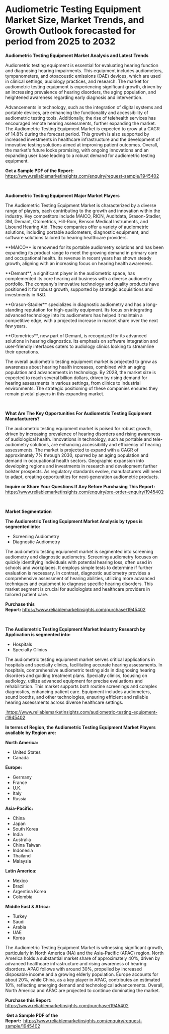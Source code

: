 <p><h1>Audiometric Testing Equipment Market Size, Market Trends, and Growth Outlook forecasted for period from 2025 to 2032</h1></p><p><strong>Audiometric Testing Equipment Market Analysis and Latest Trends</strong></p>
<p><p>Audiometric testing equipment is essential for evaluating hearing function and diagnosing hearing impairments. This equipment includes audiometers, tympanometers, and otoacoustic emissions (OAE) devices, which are used in clinical settings, audiology practices, and research. The market for audiometric testing equipment is experiencing significant growth, driven by an increasing prevalence of hearing disorders, the aging population, and heightened awareness regarding early diagnosis and intervention.</p><p>Advancements in technology, such as the integration of digital systems and portable devices, are enhancing the functionality and accessibility of audiometric testing tools. Additionally, the rise of telehealth services has encouraged remote hearing assessments, further expanding the market. The Audiometric Testing Equipment Market is expected to grow at a CAGR of 14.8% during the forecast period. This growth is also supported by increased investments in healthcare infrastructure and the development of innovative testing solutions aimed at improving patient outcomes. Overall, the market's future looks promising, with ongoing innovations and an expanding user base leading to a robust demand for audiometric testing equipment.</p></p>
<p><strong>Get a Sample PDF of the Report:&nbsp;</strong> <a href="https://www.reliablemarketinsights.com/enquiry/request-sample/1945402?utm_campaign=3610&utm_medium=2&utm_source=Github&utm_content=ia&utm_term=16042025&utm_id=audiometric-testing-equipment">https://www.reliablemarketinsights.com/enquiry/request-sample/1945402</a></p>
<p>&nbsp;</p>
<p><strong>Audiometric Testing Equipment Major Market Players</strong></p>
<p><p>The Audiometric Testing Equipment Market is characterized by a diverse range of players, each contributing to the growth and innovation within the industry. Key competitors include MAICO, RION, Auditdata, Grason-Stadler, 3M, Demant, Otometrics, Hill-Rom, Benson Medical Instruments, and Lisound Hearing Aid. These companies offer a variety of audiometric solutions, including portable audiometers, diagnostic equipment, and software solutions tailored to hearing healthcare providers.</p><p>**MAICO** is renowned for its portable audiometry solutions and has been expanding its product range to meet the growing demand in primary care and occupational health. Its revenue in recent years has shown steady growth, aligning with an increasing focus on hearing health awareness.</p><p>**Demant**, a significant player in the audiometric space, has complemented its core hearing aid business with a diverse audiometry portfolio. The company's innovative technology and quality products have positioned it for robust growth, supported by strategic acquisitions and investments in R&D.</p><p>**Grason-Stadler** specializes in diagnostic audiometry and has a long-standing reputation for high-quality equipment. Its focus on integrating advanced technology into its audiometers has helped it maintain a competitive edge, with a projected increase in market share over the next few years.</p><p>**Otometrics**, now part of Demant, is recognized for its advanced solutions in hearing diagnostics. Its emphasis on software integration and user-friendly interfaces caters to audiology clinics looking to streamline their operations.</p><p>The overall audiometric testing equipment market is projected to grow as awareness about hearing health increases, combined with an aging population and advancements in technology. By 2028, the market size is expected to reach several billion dollars, driven by rising demand for hearing assessments in various settings, from clinics to industrial environments. The strategic positioning of these companies ensures they remain pivotal players in this expanding market.</p></p>
<p>&nbsp;</p>
<p><strong>What Are The Key Opportunities For Audiometric Testing Equipment Manufacturers?</strong></p>
<p><p>The audiometric testing equipment market is poised for robust growth, driven by increasing prevalence of hearing disorders and rising awareness of audiological health. Innovations in technology, such as portable and tele-audiometry solutions, are enhancing accessibility and efficiency of hearing assessments. The market is projected to expand with a CAGR of approximately 7% through 2030, spurred by an aging population and demand in occupational health sectors. Geographic expansion into developing regions and investments in research and development further bolster prospects. As regulatory standards evolve, manufacturers will need to adapt, creating opportunities for next-generation audiometric products.</p></p>
<p><strong>Inquire or Share Your Questions If Any Before Purchasing This Report:</strong> <a href="https://www.reliablemarketinsights.com/enquiry/pre-order-enquiry/1945402?utm_campaign=3610&utm_medium=2&utm_source=Github&utm_content=ia&utm_term=16042025&utm_id=audiometric-testing-equipment">https://www.reliablemarketinsights.com/enquiry/pre-order-enquiry/1945402</a></p>
<p>&nbsp;</p>
<p><strong>Market Segmentation</strong></p>
<p><strong>The Audiometric Testing Equipment Market Analysis by types is segmented into:</strong></p>
<p><ul><li>Screening Audiometry</li><li>Diagnostic Audiometry</li></ul></p>
<p><p>The audiometric testing equipment market is segmented into screening audiometry and diagnostic audiometry. Screening audiometry focuses on quickly identifying individuals with potential hearing loss, often used in schools and workplaces. It employs simple tests to determine if further evaluation is necessary. In contrast, diagnostic audiometry provides a comprehensive assessment of hearing abilities, utilizing more advanced techniques and equipment to diagnose specific hearing disorders. This market segment is crucial for audiologists and healthcare providers in tailored patient care.</p></p>
<p><strong>Purchase this Report:&nbsp;</strong><a href="https://www.reliablemarketinsights.com/purchase/1945402?utm_campaign=3610&utm_medium=2&utm_source=Github&utm_content=ia&utm_term=16042025&utm_id=audiometric-testing-equipment">https://www.reliablemarketinsights.com/purchase/1945402</a></p>
<p>&nbsp;</p>
<p><strong>The Audiometric Testing Equipment Market Industry Research by Application is segmented into:</strong></p>
<p><ul><li>Hospitals</li><li>Specialty Clinics</li></ul></p>
<p><p>The audiometric testing equipment market serves critical applications in hospitals and specialty clinics, facilitating accurate hearing assessments. In hospitals, comprehensive audiometric testing aids in diagnosing hearing disorders and guiding treatment plans. Specialty clinics, focusing on audiology, utilize advanced equipment for precise evaluations and rehabilitation. This market supports both routine screenings and complex diagnostics, enhancing patient care. Equipment includes audiometers, sound booths, and other technologies, ensuring efficient and reliable hearing assessments across diverse healthcare settings.</p></p>
<p><a href="https://www.reliablemarketinsights.com/audiometric-testing-equipment-r1945402?utm_campaign=3610&utm_medium=2&utm_source=Github&utm_content=ia&utm_term=16042025&utm_id=audiometric-testing-equipment">&nbsp;https://www.reliablemarketinsights.com/audiometric-testing-equipment-r1945402</a></p>
<p><strong>In terms of Region, the Audiometric Testing Equipment Market Players available by Region are:</strong></p>
<p>
    <p> <strong> North America: </strong>
        <ul>
            <li>United States</li>
            <li>Canada</li>
        </ul>
        </p> 
    <p> <strong> Europe: </strong>
        <ul>
            <li>Germany</li>
            <li>France</li>
            <li>U.K.</li>
            <li>Italy</li>
            <li>Russia</li>
        </ul>
        </p> 
    <p> <strong> Asia-Pacific: </strong>
        <ul>
            <li>China</li>
            <li>Japan</li>
            <li>South Korea</li>
            <li>India</li>
            <li>Australia</li>
            <li>China Taiwan</li>
            <li>Indonesia</li>
            <li>Thailand</li>
            <li>Malaysia</li>
        </ul>
        </p> 
    <p> <strong> Latin America: </strong>
        <ul>
            <li>Mexico</li>
            <li>Brazil</li>
            <li>Argentina Korea</li>
            <li>Colombia</li>
        </ul>
        </p> 
    <p> <strong> Middle East & Africa: </strong>
        <ul>
            <li>Turkey</li>
            <li>Saudi</li>
            <li>Arabia</li>
            <li>UAE</li>
            <li>Korea</li>
        </ul>
    </p>
    </p>
<p><p>The Audiometric Testing Equipment Market is witnessing significant growth, particularly in North America (NA) and the Asia-Pacific (APAC) region. North America holds a substantial market share of approximately 40%, driven by advanced healthcare infrastructure and rising awareness of hearing disorders. APAC follows with around 30%, propelled by increased disposable income and a growing elderly population. Europe accounts for about 20%, while China, as a key player in APAC, contributes an estimated 10%, reflecting emerging demand and technological advancements. Overall, North America and APAC are projected to continue dominating the market.</p></p>
<p><strong>Purchase this Report: </strong><a href="https://www.reliablemarketinsights.com/purchase/1945402?utm_campaign=3610&utm_medium=2&utm_source=Github&utm_content=ia&utm_term=16042025&utm_id=audiometric-testing-equipment">https://www.reliablemarketinsights.com/purchase/1945402</a></p>
<p>&nbsp;<strong>Get a Sample PDF of the Report:&nbsp;&nbsp;</strong><a href="https://www.reliablemarketinsights.com/enquiry/request-sample/1945402?utm_campaign=3610&utm_medium=2&utm_source=Github&utm_content=ia&utm_term=16042025&utm_id=audiometric-testing-equipment">https://www.reliablemarketinsights.com/enquiry/request-sample/1945402</a></p>
<p><strong></strong></p>
<p><p></p><p></p><p></p></p>